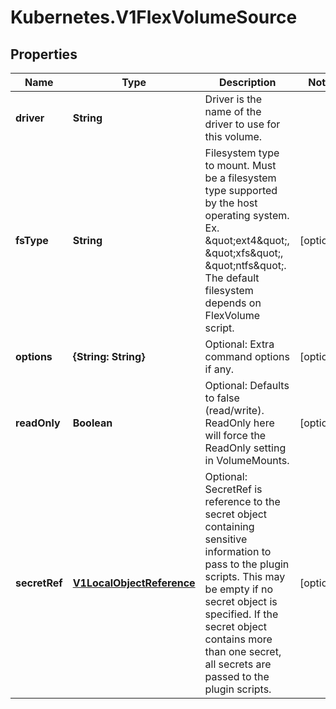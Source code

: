 # Kubernetes.V1FlexVolumeSource

## Properties
Name | Type | Description | Notes
------------ | ------------- | ------------- | -------------
**driver** | **String** | Driver is the name of the driver to use for this volume. | 
**fsType** | **String** | Filesystem type to mount. Must be a filesystem type supported by the host operating system. Ex. \&quot;ext4\&quot;, \&quot;xfs\&quot;, \&quot;ntfs\&quot;. The default filesystem depends on FlexVolume script. | [optional] 
**options** | **{String: String}** | Optional: Extra command options if any. | [optional] 
**readOnly** | **Boolean** | Optional: Defaults to false (read/write). ReadOnly here will force the ReadOnly setting in VolumeMounts. | [optional] 
**secretRef** | [**V1LocalObjectReference**](V1LocalObjectReference.md) | Optional: SecretRef is reference to the secret object containing sensitive information to pass to the plugin scripts. This may be empty if no secret object is specified. If the secret object contains more than one secret, all secrets are passed to the plugin scripts. | [optional] 



